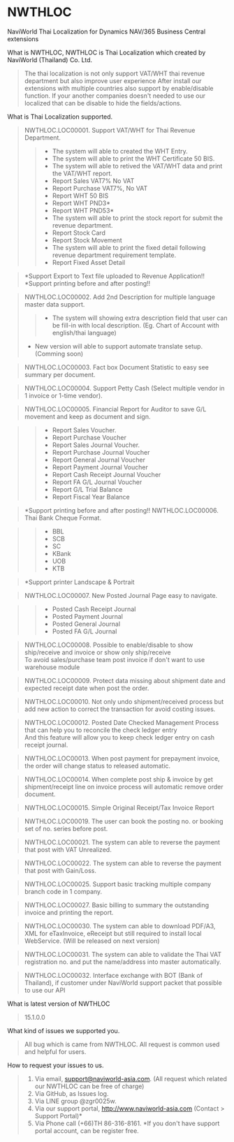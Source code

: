 # NWTHLOC
NaviWorld Thai Localization for Dynamics NAV/365 Business Central extensions

What is NWTHLOC, NWTHLOC is Thai Localization which created by NaviWorld (Thailand) Co. Ltd.
>The thai localization is not only support VAT/WHT thai revenue department but also improve user experience
>After install our extensions with multiple countries also support by enable/disable function.
>If your another companies doesn't needed to use our localized that can be disable to hide the fields/actions.

What is Thai Localization supported.
>NWTHLOC.LOC00001. Support VAT/WHT for Thai Revenue Department.
  >>- The system will able to created the WHT Entry.
  >>- The system will able to print the WHT Certificate 50 BIS.
  >>- The system will able to retived the VAT/WHT data and print the VAT/WHT report.
  >>- Report Sales VAT7% No VAT
  >>- Report Purchase VAT7%, No VAT
  >>- Report WHT 50 BIS
  >>- Report WHT PND3*
  >>- Report WHT PND53*
  >>- The system will able to print the stock report for submit the revenue department.
  >>- Report Stock Card
  >>- Report Stock Movement
  >>- The system will able to print the fixed detail following revenue department requirement template.
  >>- Report Fixed Asset Detail
  
>*Support Export to Text file uploaded to Revenue Application!! <br>
*Support printing before and after posting!!

>NWTHLOC.LOC00002. Add 2nd Description for multiple language master data support.
  >>- The system will showing extra description field that user can be fill-in with local description. (Eg. Chart of Account with english/thai language)
  >* New version will able to support automate translate setup. (Comming soon)

>NWTHLOC.LOC00003. Fact box Document Statistic to easy see summary per document.

>NWTHLOC.LOC00004. Support Petty Cash (Select multiple vendor in 1 invoice or 1-time vendor).

>NWTHLOC.LOC00005. Financial Report for Auditor to save G/L movement and keep as document and sign.

  >>- Report Sales Voucher.
  >>- Report Purchase Voucher
  >>- Report Sales Journal Voucher.
  >>- Report Purchase Journal Voucher
  >>- Report General Journal Voucher
  >>- Report Payment Journal Voucher
  >>- Report Cash Receipt Journal Voucher
  >>- Report FA G/L Journal Voucher
  >>- Report G/L Trial Balance
  >>- Report Fiscal Year Balance

>*Support printing before and after posting!!
>NWTHLOC.LOC00006. Thai Bank Cheque Format.

  >>- BBL
  >>- SCB
  >>- SC
  >>- KBank
  >>- UOB
  >>- KTB

>*Support printer Landscape & Portrait

>NWTHLOC.LOC00007. New Posted Journal Page easy to navigate.

  >>- Posted Cash Receipt Journal
  >>- Posted Payment Journal
  >>- Posted General Journal
  >>- Posted FA G/L Journal

>NWTHLOC.LOC00008. Possible to enable/disable to show ship/receive and invoice or show only ship/receive<br>
To avoid sales/purchase team post invoice if don't want to use warehouse module

>NWTHLOC.LOC00009. Protect data missing about shipment date and expected receipt date when post the order.

>NWTHLOC.LOC00010. Not only undo shipment/received process but add new action to correct the transaction for avoid costing issues.

>NWTHLOC.LOC00012. Posted Date Checked Management Process that can help you to reconcile the check ledger entry<br>
And this feature will allow you to keep check ledger entry on cash receipt journal.

>NWTHLOC.LOC00013. When post payment for prepayment invoice, the order will change status to released automatic.

>NWTHLOC.LOC00014. When complete post ship & invoice by get shipment/receipt line on invoice process will automatic remove order document.

>NWTHLOC.LOC00015. Simple Original Receipt/Tax Invoice Report

>NWTHLOC.LOC00019. The user can book the posting no. or booking set of no. series before post.

>NWTHLOC.LOC00021. The system can able to reverse the payment that post with VAT Unrealized.

>NWTHLOC.LOC00022. The system can able to reverse the payment that post with Gain/Loss.

>NWTHLOC.LOC00025. Support basic tracking multiple company branch code in 1 company.

>NWTHLOC.LOC00027. Basic billing to summary the outstanding invoice and printing the report.

>NWTHLOC.LOC00030. The system can able to download PDF/A3, XML for eTaxInvoice, eReceipt but still required to install local WebService. (Will be released on next version)

>NWTHLOC.LOC00031. The system can able to validate the Thai VAT registration no. and put the name/address into master automatically.

>NWTHLOC.LOC00032. Interface exchange with BOT (Bank of Thailand), if customer under NaviWorld support packet that possible to use our API

What is latest version of NWTHLOC
 > 15.1.0.0

What kind of issues we supported you.
 > All bug which is came from NWTHLOC.
 > All request is common used and helpful for users.

How to request your issues to us.
 > 1. Via email, support@naviworld-asia.com. (All request which related our NWTHLOC can be free of charge)
 > 2. Via GitHub, as Issues log.
 > 3. Via LINE group @zgr0025w.
 > 4. Via our support portal, http://www.naviworld-asia.com   (Contact > Support Portal)*
 > 5. Via Phone call (+66)TH 86-316-8161.
 *If you don't have support portal account, can be register free.
